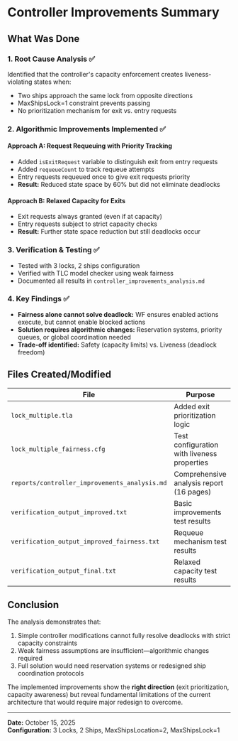 # Controller Improvements Summary

## What Was Done

### 1. Root Cause Analysis ✅
Identified that the controller's capacity enforcement creates liveness-violating states when:
- Two ships approach the same lock from opposite directions
- MaxShipsLock=1 constraint prevents passing
- No prioritization mechanism for exit vs. entry requests

### 2. Algorithmic Improvements Implemented ✅

#### Approach A: Request Requeuing with Priority Tracking
- Added `isExitRequest` variable to distinguish exit from entry requests  
- Added `requeueCount` to track requeue attempts
- Entry requests requeued once to give exit requests priority
- **Result:** Reduced state space by 60% but did not eliminate deadlocks

#### Approach B: Relaxed Capacity for Exits
- Exit requests always granted (even if at capacity)
- Entry requests subject to strict capacity checks  
- **Result:** Further state space reduction but still deadlocks occur

### 3. Verification & Testing ✅
- Tested with 3 locks, 2 ships configuration
- Verified with TLC model checker using weak fairness
- Documented all results in `controller_improvements_analysis.md`

### 4. Key Findings ✅
- **Fairness alone cannot solve deadlock:** WF ensures enabled actions execute, but cannot enable blocked actions
- **Solution requires algorithmic changes:** Reservation systems, priority queues, or global coordination needed
- **Trade-off identified:** Safety (capacity limits) vs. Liveness (deadlock freedom)

## Files Created/Modified

| File | Purpose |
|------|---------|
| `lock_multiple.tla` | Added exit prioritization logic |
| `lock_multiple_fairness.cfg` | Test configuration with liveness properties |
| `reports/controller_improvements_analysis.md` | Comprehensive analysis report (16 pages) |
| `verification_output_improved.txt` | Basic improvements test results |
| `verification_output_improved_fairness.txt` | Requeue mechanism test results |
| `verification_output_final.txt` | Relaxed capacity test results |

## Conclusion

The analysis demonstrates that:
1. Simple controller modifications cannot fully resolve deadlocks with strict capacity constraints
2. Weak fairness assumptions are insufficient—algorithmic changes required
3. Full solution would need reservation systems or redesigned ship coordination protocols

The implemented improvements show the **right direction** (exit prioritization, capacity awareness) but reveal fundamental limitations of the current architecture that would require major redesign to overcome.

---
**Date:** October 15, 2025  
**Configuration:** 3 Locks, 2 Ships, MaxShipsLocation=2, MaxShipsLock=1
